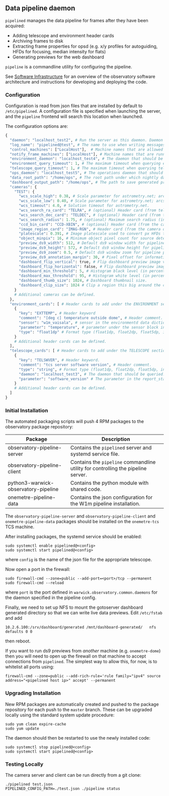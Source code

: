 ## Data pipeline daemon

`pipelined` manages the data pipeline for frames after they have been acquired:

* Adding telescope and environment header cards
* Archiving frames to disk
* Extracting frame properties for opsd (e.g. x/y profiles for autoguiding, HFDs for focusing, median intensity for flats)
* Generating previews for the web dashboard

`pipeline` is a commandline utility for configuring the pipeline.

See [Software Infrastructure](https://github.com/warwick-one-metre/docs/wiki/Software-Infrastructure) for an overview of the observatory software architecture and instructions for developing and deploying the code.

### Configuration

Configuration is read from json files that are installed by default to `/etc/pipelined`.
A configuration file is specified when launching the server, and the `pipeline` frontend will search this location when launched.

The configuration options are:
```python
{
  "daemon": "localhost_test2", # Run the server as this daemon. Daemon types are registered in `warwick.observatory.common.daemons`.
  "log_name": "pipelined@test", # The name to use when writing messages to the observatory log.
  "control_machines": ["LocalHost"],  # Machine names that are allowed to control (rather than just query) state. Machine names are registered in `warwick.observatory.common.IP`.
  "notify_frame_machines": ["LocalHost"], # Machine names that are running camera daemons that should be processed by this server.
  "environment_daemon": "localhost_test4", # The daemon that should be queried to fetch environment data. See environmentd project.
  "environment_query_timeout": 1, # The maximum timeout when querying environment data. Frame headers will be marked as not available if this expires.
  "telescope_query_timeout": 1, # The maximum timeout when querying telescope data. Frame headers will be marked as not available if this expires.
  "ops_daemon": "localhost_test5", # The operations daemon that should be notified when a frame is processed. See opsd project.
  "data_root_path": "/home/ops", # The root path under which nightly data directories are created.
  "dashboard_output_path": "/home/ops", # The path to save generated preview data to display on the dashboard (usually an nfs mount).
  "cameras": {
    "TEST": {
      "wcs_scale_high": 0.38, # Scale parameter for astrometry.net; arcsec per px.
      "wcs_scale_low": 0.40, # Scale parameter for astrometry.net; arcsec per px.
      "wcs_timeout": 4.0, # Solution timeout for astrometry.net.
      "wcs_search_ra_card": "TELRA", # (optional) Header card (from telescope_cards below) with the estimated telescope RA.
      "wcs_search_dec_card": "TELDEC", # (optional) Header card (from telescope_cards below) with the estimated telescope Dec.
      "wcs_search_radius": 1.75, # (optional) Maximum search radius (in degrees) around the search ra/dec.
      "ccd_bin_card": "CCD-XBIN", # (optional) Header card (from the camera daemon) to multiply with platescale.
      "image_region_card": "IMAG-RGN", # Header card (from the camera daemon) to crop out overscan before doing source detection.
      "platescale": 0.391, # Image platescale used to convert px HFDs to arcsec.
      "object_minpix": 16, # Minimum object pixel count for source detection.
      "preview_ds9_width": 512, # Default ds9 window width for pipeline preview windows.
      "preview_ds9_height": 572, # Default ds9 window height for pipeline preview windows.
      "preview_ds9_zoom": 0.5, # Default ds9 window zoom for pipeline preview windows.
      "preview_ds9_annotation_margin": 30, # Pixel offset for information annotations above/below the ds9 preview.
      "dashboard_flip_vertical": true, # Flip dashboard preview image vertically.
      "dashboard_flip_horizontal": false, # Flip dashboard preview image horizontally.
      "dashboard_min_threshold": 5, # Histogram black level (in percent) for dashboard previews.
      "dashboard_max_threshold": 95, # Histogram white level (in percent) for dashboard previews.
      "dashboard_thumb_size": 1024, # Dashboard thumbnail size.
      "dashboard_clip_size": 1024 # Clip a region this big around the center of the image for the dashboard zoom preview.
    }
    # Additional cameras can be defined.
  },
  "environment_cards": [ # Header cards to add under the ENVIRONMENT section.
    {
      "key": "EXTTEMP", # Header keyword
      "comment": "[deg c] temperature outside dome", # Header comment.
      "sensor": "w1m_vaisala", # sensor in the environmentd data dictionary.
      "parameter": "temperature", # parameter under the sensor block in the environmentd data dictionary.
      "type": "float1dp" # Format type (float1dp, float2dp, float5dp, int, string, bool).
    }
    # Additional header cards can be defined.
  ],
  "telescope_cards": [ # Header cards to add under the TELESCOPE section.
    {
      "key": "TELSWVER", # Header keyword.
      "comment": "tcs server software version", # Header comment.
      "type": "string", # Format type (float1dp, float2dp, float5dp, int, string, bool).
      "daemon": "localhost_test3", # The daemon that should be queried. It must define a report_status method.
      "parameter": "software_version" # The parameter in the report_status data.
    }
    # Additional header cards can be defined.
  ]
}
```


### Initial Installation


The automated packaging scripts will push 4 RPM packages to the observatory package repository:

| Package           | Description |
| ----------------- | ------ |
| observatory-pipeline-server | Contains the `pipelined` server and systemd service file. |
| observatory-pipeline-client | Contains the `pipeline` commandline utility for controlling the pipeline server. |
| python3-warwick-observatory-pipeline | Contains the python module with shared code. |
| onemetre-pipeline-data | Contains the json configuration for the W1m pipeline installation. |

The `observatory-pipeline-server` and `observatory-pipeline-client` and `onemetre-pipeline-data` packages should be installed on the `onemetre-tcs` TCS machine.

After installing packages, the systemd service should be enabled:

```
sudo systemctl enable pipelined@<config>
sudo systemctl start pipelined@<config>
```

where `config` is the name of the json file for the appropriate telescope.

Now open a port in the firewall:
```
sudo firewall-cmd --zone=public --add-port=<port>/tcp --permanent
sudo firewall-cmd --reload
```
where `port` is the port defined in `warwick.observatory.common.daemons` for the daemon specified in the pipeline config.

Finally, we need to set up NFS to mount the gotoserver dashboard generated directory so that we can write live data previews.
Edit `/etc/fstab` and add
```
10.2.6.100:/srv/dashboard/generated /mnt/dashboard-generated/   nfs defaults 0 0
```
then reboot.

If you want to run ds9 previews from *another* machine (e.g. `onemetre-dome`) then you will need to open up the firewall on that machine to accept connections from `pipelined`.  The simplest way to allow this, for now, is to whitelist all ports using:
```
firewall-cmd --zone=public --add-rich-rule='rule family="ipv4" source address="<pipelined host ip>" accept' --permanent
```
### Upgrading Installation

New RPM packages are automatically created and pushed to the package repository for each push to the `master` branch.
These can be upgraded locally using the standard system update procedure:
```
sudo yum clean expire-cache
sudo yum update
```

The daemon should then be restarted to use the newly installed code:
```
sudo systemctl stop pipelined@<config>
sudo systemctl start pipelined@<config>
```

### Testing Locally

The camera server and client can be run directly from a git clone:
```
./pipelined test.json
PIPELINED_CONFIG_PATH=./test.json ./pipeline status
```
